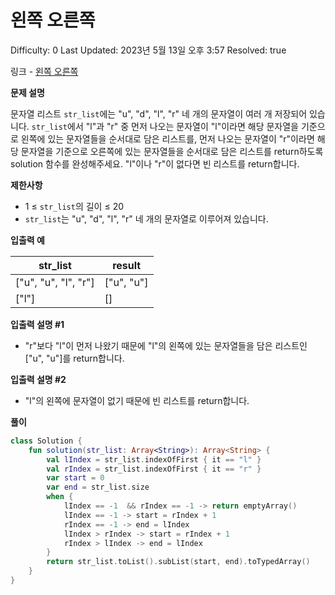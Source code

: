 # 왼쪽 오른쪽

Difficulty: 0
Last Updated: 2023년 5월 13일 오후 3:57
Resolved: true

링크 - [왼쪽 오른쪽](https://school.programmers.co.kr/learn/courses/30/lessons/181890)

**문제 설명**

문자열 리스트 `str_list`에는 "u", "d", "l", "r" 네 개의 문자열이 여러 개 저장되어 있습니다. `str_list`에서 "l"과 "r" 중 먼저 나오는 문자열이 "l"이라면 해당 문자열을 기준으로 왼쪽에 있는 문자열들을 순서대로 담은 리스트를, 먼저 나오는 문자열이 "r"이라면 해당 문자열을 기준으로 오른쪽에 있는 문자열들을 순서대로 담은 리스트를 return하도록 solution 함수를 완성해주세요. "l"이나 "r"이 없다면 빈 리스트를 return합니다.

**제한사항**

- 1 ≤ `str_list`의 길이 ≤ 20
- `str_list`는 "u", "d", "l", "r" 네 개의 문자열로 이루어져 있습니다.

**입출력 예**

| str_list | result |
| --- | --- |
| ["u", "u", "l", "r"] | ["u", "u"] |
| ["l"] | [] |

**입출력 설명 #1**

- "r"보다 "l"이 먼저 나왔기 때문에 "l"의 왼쪽에 있는 문자열들을 담은 리스트인 ["u", "u"]를 return합니다.

**입출력 설명 #2**

- "l"의 왼쪽에 문자열이 없기 때문에 빈 리스트를 return합니다.

**풀이**

```kotlin
class Solution {
    fun solution(str_list: Array<String>): Array<String> {
        val lIndex = str_list.indexOfFirst { it == "l" }
        val rIndex = str_list.indexOfFirst { it == "r" }
        var start = 0
        var end = str_list.size
        when {
            lIndex == -1  && rIndex == -1 -> return emptyArray()
            lIndex == -1 -> start = rIndex + 1
            rIndex == -1 -> end = lIndex
            lIndex > rIndex -> start = rIndex + 1
            rIndex > lIndex -> end = lIndex
        }
        return str_list.toList().subList(start, end).toTypedArray()
    }
}
```